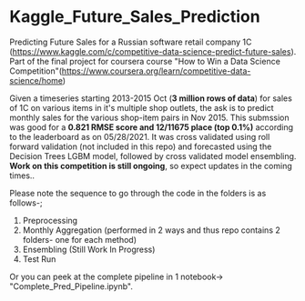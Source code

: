 # Kaggle_Future_Sales_Prediction
Predicting Future Sales for a Russian software retail company 1C (https://www.kaggle.com/c/competitive-data-science-predict-future-sales). Part of the final project for coursera course "How to Win a Data Science Competition"(https://www.coursera.org/learn/competitive-data-science/home)

Given a timeseries starting 2013-2015 Oct (**3 million rows of data**) for sales of 1C on various items in it's multiple shop outlets, the ask is to predict monthly sales for the various shop-item pairs in Nov 2015.
This submssion was good for a **0.821 RMSE score and 12/11675 place (top 0.1%)** according to the leaderboard as on 05/28/2021. It was cross validated using roll forward validation (not included in this repo) and forecasted using the Decision Trees LGBM model, followed by cross validated model ensembling. **Work on this competition is still ongoing**, so expect updates in the coming times..

Please note the sequence to go through the code in the folders is as follows-;

1. Preprocessing
2. Monthly Aggregation (performed in 2 ways and thus repo contains 2 folders- one for each method)
3. Ensembling (Still Work In Progress)
4. Test Run

Or you can peek at the complete pipeline in 1 notebook-> "Complete_Pred_Pipeline.ipynb".

